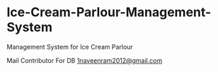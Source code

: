 # Ice-Cream-Parlour-Management-System
Management System for Ice Cream Parlour

Mail Contributor For DB 1naveenram2012@gmail.com

